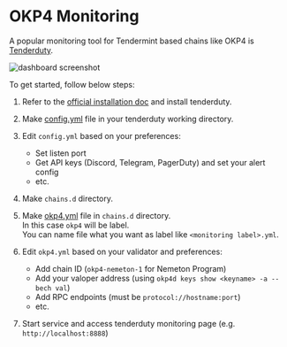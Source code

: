 # OKP4 Monitoring

A popular monitoring tool for Tendermint based chains like OKP4 is [Tenderduty](https://github.com/blockpane/tenderduty).

![dashboard screenshot](https://github.com/blockpane/tenderduty/blob/main/docs/dash.png?raw=true)

To get started, follow below steps:

1. Refer to the [official installation doc](https://github.com/blockpane/tenderduty/blob/main/docs/install.md) and install tenderduty.

2. Make [config.yml](config.yml) file in your tenderduty working directory.

3. Edit `config.yml` based on your preferences:

   - Set listen port
   - Get API keys (Discord, Telegram, PagerDuty) and set your alert config
   - etc.

4. Make `chains.d` directory.

5. Make [okp4.yml](okp4.yml) file in `chains.d` directory.
   <br>In this case `okp4` will be label.
   <br>You can name file what you want as label like `<monitoring label>.yml`.

6. Edit `okp4.yml` based on your validator and preferences:

   - Add chain ID (`okp4-nemeton-1` for Nemeton Program)
   - Add your valoper address (using `okp4d keys show <keyname> -a --bech val`)
   - Add RPC endpoints (must be `protocol://hostname:port`)
   - etc.

7. Start service and access tenderduty monitoring page (e.g. `http://localhost:8888`)
